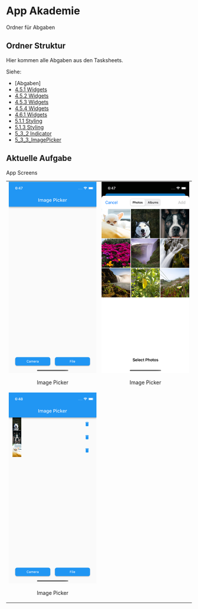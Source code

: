 # App Akademie

Ordner für Abgaben

## Ordner Struktur

Hier kommen alle Abgaben aus den Tasksheets.

Siehe:

- [Abgaben]
- [4.5.1 Widgets](https://github.com/markruzo/app_akademie/tree/main/lib/task_solutions/4_5_1)
- [4.5.2 Widgets](https://github.com/markruzo/app_akademie/tree/main/lib/task_solutions/4_5_2)
- [4.5.3 Widgets](https://github.com/markruzo/app_akademie/tree/main/lib/task_solutions/4_5_3)
- [4.5.4 Widgets](https://github.com/markruzo/app_akademie/tree/main/lib/task_solutions/4_5_4)
- [4.6.1 Widgets](https://github.com/markruzo/app_akademie/tree/main/lib/task_solutions/4_6_1)
- [5.1.1 Styling](https://github.com/markruzo/app_akademie/tree/main/lib/task_solutions/5_1_1_Styling)
- [5.1.3 Styling](https://github.com/markruzo/app_akademie/tree/main/lib/task_solutions/5_1_3_Styling)
- [5_3_2 Indicator](https://github.com/markruzo/app_akademie/tree/main/lib/task_solutions/5_3_2_Indicator)
- [5_3_3_ImagePicker](https://github.com/markruzo/app_akademie/tree/main/lib/task_solutions/5_3_3_ImagePicker)
<!-- - [Neuer Ordner](link zum ordner) -->

## Aktuelle Aufgabe

App Screens

<table>
  <tr>
    <td style="text-align: center;">
      <img src="lib/task_solutions/5_3_3_ImagePicker/Simulator Screenshot - iPhone 13 mini - 2023-08-24 at 06.47.53.png" alt="Bild 1">
      <p>Image Picker</p>
    </td>
    <td style="text-align: center;">
      <img src="lib/task_solutions/5_3_3_ImagePicker/Simulator Screenshot - iPhone 13 mini - 2023-08-24 at 06.47.58.png" alt="Bild 2">
      <p>Image Picker</p>
    </td>
  </tr>
    <td style="text-align: center;">
      <img src="lib/task_solutions/5_3_3_ImagePicker/Simulator Screenshot - iPhone 13 mini - 2023-08-24 at 06.48.15.png" alt="Bild 1">
      <p>Image Picker</p>
    </td>
    </tr>
    </tr>
  </table>